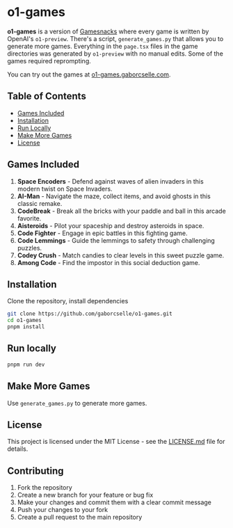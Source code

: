 # o1-games

**o1-games** is a version of [Gamesnacks](https://gamesnacks.com/) where every game is written by OpenAI's `o1-preview`. There's a script, `generate_games.py` that allows you to generate more games. Everything in the `page.tsx` files in the game directories was generated by `o1-preview` with no manual edits. Some of the games required reprompting.

You can try out the games at [o1-games.gaborcselle.com](https://o1-games.gaborcselle.com).

## Table of Contents

- [Games Included](#games-included)
- [Installation](#installation)
- [Run Locally](#runlocally)
- [Make More Games](#makemore)
- [License](#license)

## Games Included

1. **Space Encoders** - Defend against waves of alien invaders in this modern twist on Space Invaders.
2. **AI-Man** - Navigate the maze, collect items, and avoid ghosts in this classic remake.
3. **CodeBreak** - Break all the bricks with your paddle and ball in this arcade favorite.
4. **Aisteroids** - Pilot your spaceship and destroy asteroids in space.
5. **Code Fighter** - Engage in epic battles in this fighting game.
6. **Code Lemmings** - Guide the lemmings to safety through challenging puzzles.
7. **Codey Crush** - Match candies to clear levels in this sweet puzzle game.
8. **Among Code** - Find the impostor in this social deduction game.

## Installation

Clone the repository, install dependencies

```bash
git clone https://github.com/gaborcselle/o1-games.git
cd o1-games
pnpm install
```

## Run locally

```bash
pnpm run dev
```


## Make More Games

Use ```generate_games.py``` to generate more games.

## License

This project is licensed under the MIT License - see the [LICENSE.md](LICENSE.md) file for details.

## Contributing

1. Fork the repository
2. Create a new branch for your feature or bug fix
3. Make your changes and commit them with a clear commit message
4. Push your changes to your fork
5. Create a pull request to the main repository